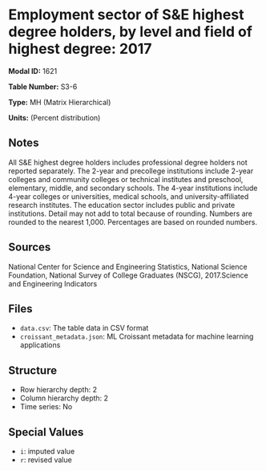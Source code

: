 # Employment sector of S&E highest degree holders, by level and field of highest degree: 2017

**Modal ID:** 1621

**Table Number:** S3-6

**Type:** MH (Matrix Hierarchical)

**Units:** (Percent distribution)

## Notes

All S&E highest degree holders includes professional degree holders not reported separately. The 2-year and precollege institutions include 2-year colleges and community colleges or technical institutes and preschool, elementary, middle, and secondary schools. The 4-year institutions include 4-year colleges or universities, medical schools, and university-affiliated research institutes. The education sector includes public and private institutions. Detail may not add to total because of rounding. Numbers are rounded to the nearest 1,000. Percentages are based on rounded numbers.

## Sources

National Center for Science and Engineering Statistics, National Science Foundation, National Survey of College Graduates (NSCG), 2017.Science and Engineering Indicators

## Files

- `data.csv`: The table data in CSV format
- `croissant_metadata.json`: ML Croissant metadata for machine learning applications

## Structure

- Row hierarchy depth: 2
- Column hierarchy depth: 2
- Time series: No

## Special Values

- `i`: imputed value
- `r`: revised value
